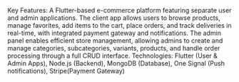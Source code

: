 Key Features: A Flutter-based e-commerce platform featuring separate user and admin applications. The client app allows users to browse products, manage favorites, add items to the cart, place orders, and track deliveries in real-time, with integrated payment gateway and notifications. The admin panel enables efficient store management, allowing admins to create and manage categories, subcategories, variants, products, and handle order processing through a full CRUD interface. 
Technologies: Flutter (User & Admin Apps), Node.js (Backend), MongoDB (Database), One Signal (Push notifications), Stripe(Payment Gateway)
